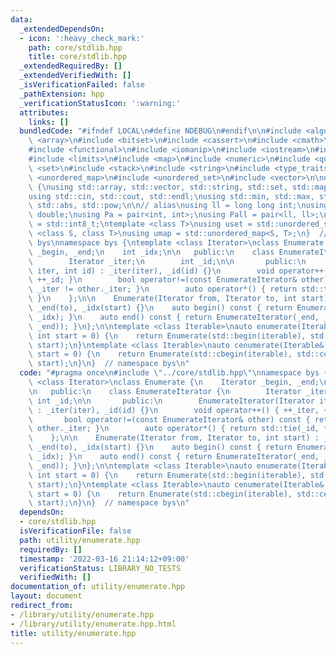 ```yaml
---
data:
  _extendedDependsOn:
  - icon: ':heavy_check_mark:'
    path: core/stdlib.hpp
    title: core/stdlib.hpp
  _extendedRequiredBy: []
  _extendedVerifiedWith: []
  _isVerificationFailed: false
  _pathExtension: hpp
  _verificationStatusIcon: ':warning:'
  attributes:
    links: []
  bundledCode: "#ifndef LOCAL\n#define NDEBUG\n#endif\n\n#include <algorithm>\n#include\
    \ <array>\n#include <bitset>\n#include <cassert>\n#include <cmath>\n#include <complex>\n\
    #include <functional>\n#include <iomanip>\n#include <iostream>\n#include <iterator>\n\
    #include <limits>\n#include <map>\n#include <numeric>\n#include <queue>\n#include\
    \ <set>\n#include <stack>\n#include <string>\n#include <type_traits>\n#include\
    \ <unordered_map>\n#include <unordered_set>\n#include <vector>\n\nnamespace bys\
    \ {\nusing std::array, std::vector, std::string, std::set, std::map, std::pair;\n\
    using std::cin, std::cout, std::endl;\nusing std::min, std::max, std::sort, std::reverse,\
    \ std::abs, std::pow;\n\n// alias\nusing ll = long long int;\nusing ld = long\
    \ double;\nusing Pa = pair<int, int>;\nusing Pall = pair<ll, ll>;\nusing ibool\
    \ = std::int8_t;\ntemplate <class T>\nusing uset = std::unordered_set<T>;\ntemplate\
    \ <class S, class T>\nusing umap = std::unordered_map<S, T>;\n}  // namespace\
    \ bys\nnamespace bys {\ntemplate <class Iterator>\nclass Enumerate {\n    Iterator\
    \ _begin, _end;\n    int _idx;\n\n   public:\n    class EnumerateIterator {\n\
    \        Iterator _iter;\n        int _id;\n\n       public:\n        EnumerateIterator(Iterator\
    \ iter, int id) : _iter(iter), _id(id) {}\n        void operator++() { ++_iter,\
    \ ++_id; }\n        bool operator!=(const EnumerateIterator& other) const { return\
    \ _iter != other._iter; }\n        auto operator*() { return std::tie(_id, *_iter);\
    \ }\n    };\n\n    Enumerate(Iterator from, Iterator to, int start) : _begin(from),\
    \ _end(to), _idx(start) {}\n    auto begin() const { return EnumerateIterator(_begin,\
    \ _idx); }\n    auto end() const { return EnumerateIterator(_end, _idx + std::distance(_begin,\
    \ _end)); }\n};\n\ntemplate <class Iterable>\nauto enumerate(Iterable& iterable,\
    \ int start = 0) {\n    return Enumerate(std::begin(iterable), std::end(iterable),\
    \ start);\n}\ntemplate <class Iterable>\nauto cenumerate(Iterable& iterable, int\
    \ start = 0) {\n    return Enumerate(std::cbegin(iterable), std::cend(iterable),\
    \ start);\n}\n}  // namespace bys\n"
  code: "#pragma once\n#include \"../core/stdlib.hpp\"\nnamespace bys {\ntemplate\
    \ <class Iterator>\nclass Enumerate {\n    Iterator _begin, _end;\n    int _idx;\n\
    \n   public:\n    class EnumerateIterator {\n        Iterator _iter;\n       \
    \ int _id;\n\n       public:\n        EnumerateIterator(Iterator iter, int id)\
    \ : _iter(iter), _id(id) {}\n        void operator++() { ++_iter, ++_id; }\n \
    \       bool operator!=(const EnumerateIterator& other) const { return _iter !=\
    \ other._iter; }\n        auto operator*() { return std::tie(_id, *_iter); }\n\
    \    };\n\n    Enumerate(Iterator from, Iterator to, int start) : _begin(from),\
    \ _end(to), _idx(start) {}\n    auto begin() const { return EnumerateIterator(_begin,\
    \ _idx); }\n    auto end() const { return EnumerateIterator(_end, _idx + std::distance(_begin,\
    \ _end)); }\n};\n\ntemplate <class Iterable>\nauto enumerate(Iterable& iterable,\
    \ int start = 0) {\n    return Enumerate(std::begin(iterable), std::end(iterable),\
    \ start);\n}\ntemplate <class Iterable>\nauto cenumerate(Iterable& iterable, int\
    \ start = 0) {\n    return Enumerate(std::cbegin(iterable), std::cend(iterable),\
    \ start);\n}\n}  // namespace bys\n"
  dependsOn:
  - core/stdlib.hpp
  isVerificationFile: false
  path: utility/enumerate.hpp
  requiredBy: []
  timestamp: '2022-03-16 21:14:12+09:00'
  verificationStatus: LIBRARY_NO_TESTS
  verifiedWith: []
documentation_of: utility/enumerate.hpp
layout: document
redirect_from:
- /library/utility/enumerate.hpp
- /library/utility/enumerate.hpp.html
title: utility/enumerate.hpp
---
```

